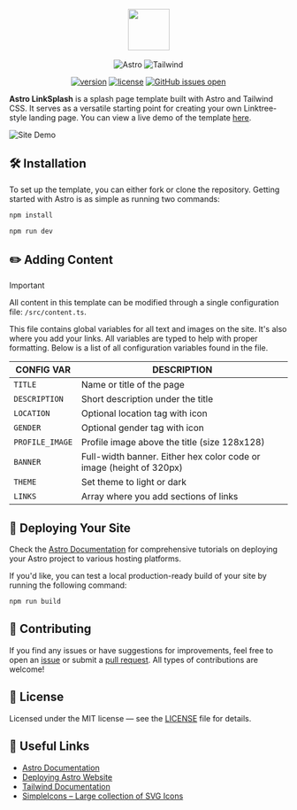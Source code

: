 <p align="center">
  <img src="https://imgur.com/mPN9NWg.png" width="75"><br/><br/>
  <img src="https://img.shields.io/badge/astro-%232C2052.svg?style=for-the-badge&logo=astro&logoColor=white" alt="Astro" />
  <img src="https://img.shields.io/badge/tailwindcss-%2338B2AC.svg?style=for-the-badge&logo=tailwind-css&logoColor=white" alt="Tailwind" />
</p>

<p align="center">
  <a href="https://github.com/MichaelFarquhar/astro-linksplash/"><img src="https://img.shields.io/badge/version-v1.0.2-8A2BE2" alt="version"></a>
  <a href="LICENSE"><img src="https://img.shields.io/badge/license-MIT-blue.svg" alt="license"></a>
  <a href="https://github.com/MichaelFarquhar/astro-linksplash/issues?q=is%3Aopen+is%3Aissue"><img src="https://img.shields.io/github/issues/MichaelFarquhar/astro-linksplash.svg" alt="GitHub issues open"></a>
</p>

**Astro LinkSplash** is a splash page template built with Astro and Tailwind CSS. It serves as a versatile starting point for creating your own Linktree-style landing page. You can view a live demo of the template [here](https://astro-linksplash.netlify.app/).

![Site Demo](https://imgur.com/doWnxEF.png)

## 🛠️ Installation

To set up the template, you can either fork or clone the repository. Getting started with Astro is as simple as running two commands:

```bash
npm install
```

```bash
npm run dev
```

## ✏️ Adding Content

> [!IMPORTANT]
> All content in this template can be modified through a single configuration file: `/src/content.ts`.

This file contains global variables for all text and images on the site. It's also where you add your links. All variables are typed to help with proper formatting.
Below is a list of all configuration variables found in the file.

| CONFIG VAR      | DESCRIPTION                                                         |
| --------------- | ------------------------------------------------------------------- |
| `TITLE`         | Name or title of the page                                           |
| `DESCRIPTION`   | Short description under the title                                   |
| `LOCATION`      | Optional location tag with icon                                     |
| `GENDER`        | Optional gender tag with icon                                       |
| `PROFILE_IMAGE` | Profile image above the title (size 128x128)                        |
| `BANNER`        | Full-width banner. Either hex color code or image (height of 320px) |
| `THEME`         | Set theme to light or dark                                          |
| `LINKS`         | Array where you add sections of links                               |

## 🚀 Deploying Your Site

Check the [Astro Documentation](https://docs.astro.build/en/guides/deploy/) for comprehensive tutorials on deploying your Astro project to various hosting platforms.

If you'd like, you can test a local production-ready build of your site by running the following command:

```bash
npm run build
```

## 🤝 Contributing

If you find any issues or have suggestions for improvements, feel free to open an [issue](https://github.com/MichaelFarquhar/astro-linksplash/issues) or submit a [pull request](https://github.com/MichaelFarquhar/astro-linksplash/pulls). All types of contributions are welcome!

## 📄 License

Licensed under the MIT license — see the [LICENSE](LICENSE) file for details.

## 🔗 Useful Links

-   [Astro Documentation](https://docs.astro.build/en/core-concepts/project-structure/)
-   [Deploying Astro Website](https://docs.astro.build/en/guides/deploy/)
-   [Tailwind Documentation](https://tailwindcss.com/docs/installation)
-   [SimpleIcons – Large collection of SVG Icons](https://simpleicons.org/)
